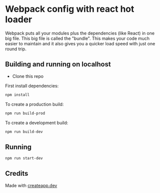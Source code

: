 # Webpack config with react hot loader

Webpack puts all your modules plus the dependencies (like React) in one big file. This big file is called the "bundle". This makes your code much easier to maintain and it also gives you a quicker load speed with just one round trip. 

## Building and running on localhost

* Clone this repo

First install dependencies:

```sh
npm install
```

To create a production build:

```sh
npm run build-prod
```

To create a development build:

```sh
npm run build-dev
```

## Running

```sh
npm run start-dev
```

## Credits

Made with [createapp.dev](https://createapp.dev/)
